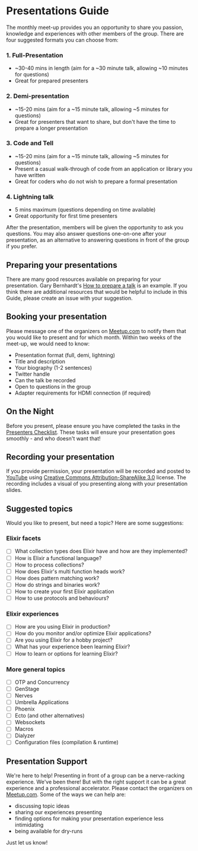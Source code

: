# Presentations Guide

The monthly meet-up provides you an opportunity to share you passion, knowledge and experiences with
other members of the group. There are four suggested formats you can choose from:

### 1. Full-Presentation

* ~30-40 mins in length (aim for a ~30 minute talk, allowing ~10 minutes for questions)  
* Great for prepared presenters

### 2. Demi-presentation

* ~15-20 mins (aim for a ~15 minute talk, allowing ~5 minutes for questions)
* Great for presenters that want to share, but don't have the time to prepare a longer presentation

### 3. Code and Tell

* ~15-20 mins (aim for a ~15 minute talk, allowing ~5 minutes for questions)
* Present a casual walk-through of code from an application or library you have written
* Great for coders who do not wish to prepare a formal presentation

### 4. Lightning talk

* 5 mins maximum (questions depending on time available)
* Great opportunity for first time presenters

After the presentation, members will be given the opportunity to ask you questions. You may also
answer questions one-on-one after your presentation, as an alternative to answering questions in
front of the group if you prefer.

## Preparing your presentations

There are many good resources available on preparing for your presentation. Gary Bernhardt's [How to
prepare a talk](https://www.deconstructconf.com/blog/how-to-prepare-a-talk) is an example. If you
think there are additional resources that would be helpful to include in this Guide, please create
an issue with your suggestion.

## Booking your presentation

Please message one of the organizers on [Meetup.com](https://www.meetup.com/montrealelixir/) to
notify them that you would like to present and for which month. Within two weeks of the meet-up, we
would need to know:

* Presentation format (full, demi, lightning)
* Title and description
* Your biography (1-2 sentences)
* Twitter handle
* Can the talk be recorded
* Open to questions in the group
* Adapter requirements for HDMI connection (if required)

## On the Night

Before you present, please ensure you have completed the tasks in the [Presenters
Checklist](../checklists/presenters.md). These tasks will ensure your presentation goes smoothly -
and who doesn't want that!

## Recording your presentation

If you provide permission, your presentation will be recorded and posted to
[YouTube](https://www.youtube.com/channel/UCftyx5k7K_0a3wIGRtE2YQw) using [Creative Commons
Attribution-ShareAlike 3.0](http://creativecommons.org/licenses/by-sa/3.0/) license. The recording
includes a visual of you presenting along with your presentation slides.

## Suggested topics

Would you like to present, but need a topic? Here are some suggestions:

### Elixir facets

- [ ] What collection types does Elixir have and how are they implemented?
- [ ] How is Elixir a functional language?
- [ ] How to process collections?
- [ ] How does Elixir's multi function heads work?
- [ ] How does pattern matching work?
- [ ] How do strings and binaries work?
- [ ] How to create your first Elixir application
- [ ] How to use protocols and behaviours?

### Elixir experiences

- [ ] How are you using Elixir in production?
- [ ] How do you monitor and/or optimize Elixir applications?
- [ ] Are you using Elixir for a hobby project?
- [ ] What has your experience been learning Elixir?
- [ ] How to learn or options for learning Elixir?

### More general topics

- [ ] OTP and Concurrency
- [ ] GenStage
- [ ] Nerves
- [ ] Umbrella Applications
- [ ] Phoenix
- [ ] Ecto (and other alternatives)
- [ ] Websockets
- [ ] Macros
- [ ] Dialyzer
- [ ] Configuration files (compilation & runtime)

## Presentation Support

We're here to help! Presenting in front of a group can be a nerve-racking experience. We've been
there! But with the right support it can be a great experience and a professional accelerator.
Please contact the organizers on [Meetup.com](https://www.meetup.com/montrealelixir/). Some of the
ways we can help are:

* discussing topic ideas
* sharing our experiences presenting
* finding options for making your presentation experience less intimidating
* being available for dry-runs

Just let us know!
